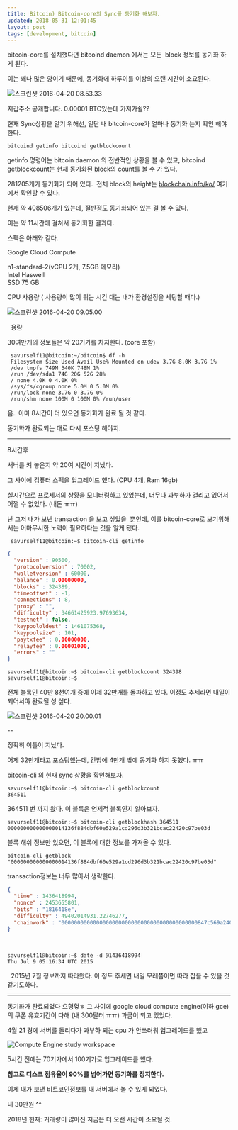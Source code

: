 ```yaml
---
title: Bitcoin) Bitcoin-core의 Sync를 동기화 해보자.
updated: 2018-05-31 12:01:45
layout: post
tags: [development, bitcoin]
---
```


bitcoin-core를 설치했다면 bitcoind daemon 에서는 모든  block 정보를 동기화 하게 된다.

이는 꽤나 많은 양이기 때문에, 동기화에 하루이틀 이상의 오랜 시간이 소요된다.

![스크린샷 2016-04-20 08.53.33](/images/2018/05/bitcoin-sync-1.png)

지갑주소 공개합니다. 0.00001 BTC있는데 가져가쉴??

현재 Sync상황을 알기 위해선, 일단 내 bitcoin-core가 얼마나 동기화 는지 확인 해야 한다.

```
bitcoind getinfo bitcoind getblockcount
```

getinfo 명령어는 bitcoin daemon 의 전반적인 상황을 볼 수 있고, bitcoind getblockcount는 현재 동기화된 block의 count를 볼 수 가 있다.

281205개가 동기화가 되어 있다.  전체 block의 height는 [blockchain.info/ko/](https://blockchain.info/ko/) 여기에서 확인할 수 있다.

현재 약 408506개가 있는데, 절반정도 동기화되어 있는 걸 볼 수 있다.


이는 약 11시간에 걸쳐서 동기화한 결과다.

스펙은 아래와 같다.

Google Cloud Compute

n1-standard-2(vCPU 2개, 7.5GB 메모리)  
 Intel Haswell  
 SSD 75 GB

CPU 사용량 ( 사용량이 많이 튀는 시간 대는 내가 환경설정을 세팅할 때다.)

![스크린샷 2016-04-20 09.05.00](/images/2018/05/bitcoin-sync-2.png)

 
용량

30여만개의 정보들은 약 20기가를 차지한다. (core 포함)

```
 savurself11@bitcoin:~/bitcoin$ df -h
 Filesystem Size Used Avail Use% Mounted on udev 3.7G 8.0K 3.7G 1%
 /dev tmpfs 749M 340K 748M 1%
 /run /dev/sda1 74G 20G 52G 28%
 / none 4.0K 0 4.0K 0%
 /sys/fs/cgroup none 5.0M 0 5.0M 0%
 /run/lock none 3.7G 0 3.7G 0%
 /run/shm none 100M 0 100M 0% /run/user
 ```

음.. 아마 8시간이 더 있으면 동기화가 완료 될 것 같다.

동기화가 완료되는 대로 다시 포스팅 해야지.

----


8시간후

서버를 켜 놓은지 약 20여 시간이 지났다.

그 사이에 컴퓨터 스펙을 업그레이드 헀다. (CPU 4개, Ram 16gb)

실시간으로 프로세서의 상황을 모니터링하고 있었는데, 너무나 과부하가 걸리고 있어서 어쩔 수 없었다. (내돈 ㅠㅠ)

난 그저 내가 보낸 transaction 을 보고 싶었을  뿐인데, 이를 bitcoin-core로 보기위해서는 어마무시한 노력이 필요하다는 것을 알게 됐다.

```
 savurself11@bitcoin:~$ bitcoin-cli getinfo
 ```

 ```json
 {
   "version" : 90500,
   "protocolversion" : 70002,
   "walletversion" : 60000,
   "balance" : 0.00000000,
   "blocks" : 324389,
   "timeoffset" : -1,
   "connections" : 8,
   "proxy" : "",
   "difficulty" : 34661425923.97693634,
   "testnet" : false,
   "keypoololdest" : 1461075368,
   "keypoolsize" : 101,
   "paytxfee" : 0.00000000,
   "relayfee" : 0.00001000,
   "errors" : ""
 }
```

```
savurself11@bitcoin:~$ bitcoin-cli getblockcount 324398 savurself11@bitcoin:~$
```

전체 블록인 40만 8천여개 중에 이제 32만개를 돌파하고 있다. 이정도 추세라면 내일이 되어서야 완료될 성 싶다.

![스크린샷 2016-04-20 20.00.01](/images/2018/05/bitcoin-sync-1.png)

--

정확히 이틀이 지났다.

어제 32만개라고 포스팅했는데, 간밤에 4만개 밖에 동기화 하지 못했다. ㅠㅠ


bitcoin-cli 의 현재 sync 상황을 확인해보자.
```
savurself11@bitcoin:~$ bitcoin-cli getblockcount
364511
```

364511 번 까지 왔다. 이 블록은 언제적 블록인지 알아보자.

```
savurself11@bitcoin:~$ bitcoin-cli getblockhash 364511 000000000000000014136f884dbf60e529a1cd296d3b321bcac22420c97be03d
```

블록 해쉬 정보만 있으면, 이 블록에 대한 정보를 가져올 수 있다.

```
bitcoin-cli getblock "000000000000000014136f884dbf60e529a1cd296d3b321bcac22420c97be03d"
```
transaction정보는 너무 많아서 생략한다.

```json
{
  "time" : 1436418994,
  "nonce" : 2453655801,
  "bits" : "1816418e",
  "difficulty" : 49402014931.22746277,
  "chainwork" : "0000000000000000000000000000000000000000000847c569a240f670fc6820", "previousblockhash" : "000000000000000006588b7d0aefa8045d5c6822e975b5d37558610f406880ac", "nextblockhash" : "0000000000000000015b001aca1ba32cfedc54fe3deae0f4b724b321e3b7b425"
}
```
 
```
savurself11@bitcoin:~$ date -d @1436418994
Thu Jul 9 05:16:34 UTC 2015
```
 
2015년 7월 정보까지 따라왔다. 이 정도 추세면 내일 모레쯤이면 따라 잡을 수 있을 것 같기도하다.

---

동기화가 완료되었다 으헝헣ㅎ
그 사이에 google cloud compute engine(이하 gce) 의 쿠폰 유효기간이 다해 (내 300달러 ㅠㅠ) 과금이 되고 있었다.

4월 21 경에 서버를 돌리다가 과부하 되는 cpu 가 안쓰러워 업그레이드를 했고

![Compute Engine study workspace](/images/2018/05/bitcoin-sync-4.png)

5시간 전에는 70기가에서 100기가로 업그레이드를 했다.

**참고로 디스크 점유율이 90%를 넘어가면 동기화를 정지한다.**

이제 내가 보낸 비트코인정보를 내 서버에서 볼 수 있게 되었다.

내 30만원 ^^


2018년 현재: 거래량이 많아진 지금은 더 오랜 시간이 소요될 것.
